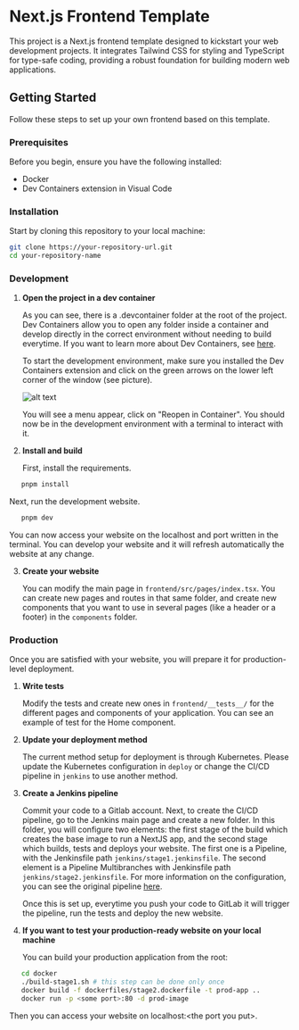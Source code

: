 # Next.js Frontend Template

This project is a Next.js frontend template designed to kickstart your web development projects. It integrates Tailwind CSS for styling and TypeScript for type-safe coding, providing a robust foundation for building modern web applications.

## Getting Started

Follow these steps to set up your own frontend based on this template.

### Prerequisites

Before you begin, ensure you have the following installed:

- Docker
- Dev Containers extension in Visual Code

### Installation

Start by cloning this repository to your local machine:

```bash
git clone https://your-repository-url.git
cd your-repository-name
```

### Development

1. **Open the project in a dev container**

   As you can see, there is a .devcontainer folder at the root of the project. Dev Containers allow you to open any folder inside a container and develop directly in the correct environment without needing to build everytime. If you want to learn more about Dev Containers, see [here](https://code.visualstudio.com/docs/devcontainers/containers).

   To start the development environment, make sure you installed the Dev Containers extension and click on the green arrows on the lower left corner of the window (see picture).

   ![alt text](https://code.visualstudio.com/assets/docs/devcontainers/tutorial/remote-status-bar.png)

   You will see a menu appear, click on "Reopen in Container". You should now be in the development environment with a terminal to interact with it.

2. **Install and build**

   First, install the requirements.

```bash
   pnpm install
```

Next, run the development website.

```bash
   pnpm dev
```

You can now access your website on the localhost and port written in the terminal. You can develop your website and it will refresh automatically the website at any change.

3. **Create your website**

   You can modify the main page in `frontend/src/pages/index.tsx`. You can create new pages and routes in that same folder, and create new components that you want to use in several pages (like a header or a footer) in the `components` folder.

### Production

Once you are satisfied with your website, you will prepare it for production-level deployment.

1. **Write tests**

   Modify the tests and create new ones in `frontend/__tests__/` for the different pages and components of your application. You can see an example of test for the Home component.

2. **Update your deployment method**

   The current method setup for deployment is through Kubernetes. Please update the Kubernetes configuration in `deploy` or change the CI/CD pipeline in `jenkins` to use another method.

3. **Create a Jenkins pipeline**

   Commit your code to a Gitlab account. Next, to create the CI/CD pipeline, go to the Jenkins main page and create a new folder. In this folder, you will configure two elements: the first stage of the build which creates the base image to run a NextJS app, and the second stage which builds, tests and deploys your website.
   The first one is a Pipeline, with the Jenkinsfile path `jenkins/stage1.jenkinsfile`. The second element is a Pipeline Multibranches with Jenkinsfile path `jenkins/stage2.jenkinsfile`. For more information on the configuration, you can see the original pipeline [here](https://jenkins.horus-graph.intranet.chuv/jenkins/job/100-DS/job/Template%20frontend/).

   Once this is set up, everytime you push your code to GitLab it will trigger the pipeline, run the tests and deploy the new website.

4. **If you want to test your production-ready website on your local machine**

   You can build your production application from the root:

```bash
   cd docker
   ./build-stage1.sh # this step can be done only once
   docker build -f dockerfiles/stage2.dockerfile -t prod-app ..
   docker run -p <some port>:80 -d prod-image
```

Then you can access your website on localhost:&lt;the port you put&gt;.
